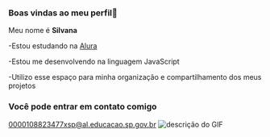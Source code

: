 ### Boas vindas ao meu perfil🩷 

 Meu nome é **Silvana**
 
 -Estou estudando na [Alura](https://www.alura.com.br)
 
 -Estou me desenvolvendo na linguagem JavaScript
 
 -Utilizo esse espaço para minha organização e compartilhamento dos meus projetos 

 ### Você pode entrar em contato comigo
 0000108823477xsp@al.educacao.sp.gov.br
 ![descrição do GIF](https://tenor.com/view/your-welcome-gif-2897033965143908789)

